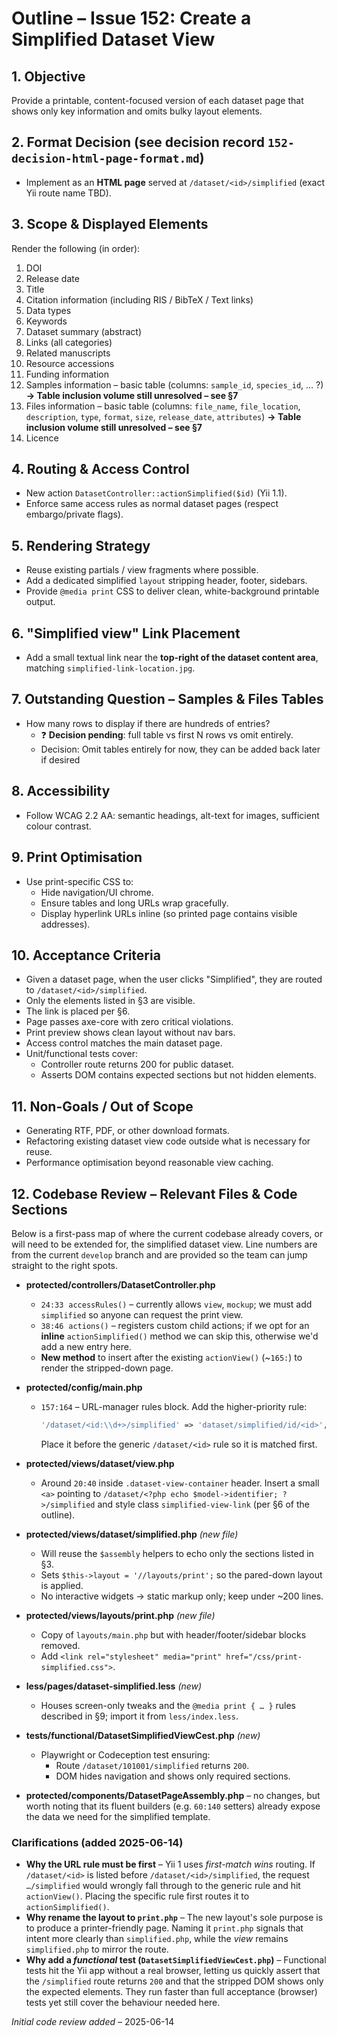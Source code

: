# Outline – Issue 152: Create a Simplified Dataset View

## 1. Objective
Provide a printable, content-focused version of each dataset page that shows only key information and omits bulky layout elements.

## 2. Format Decision (see decision record `152-decision-html-page-format.md`)
* Implement as an **HTML page** served at `/dataset/<id>/simplified` (exact Yii route name TBD).

## 3. Scope & Displayed Elements
Render the following (in order):
1. DOI
2. Release date
3. Title
4. Citation information (including RIS / BibTeX / Text links)
5. Data types
6. Keywords
7. Dataset summary (abstract)
8. Links (all categories)
9. Related manuscripts
10. Resource accessions
11. Funding information
12. Samples information – basic table (columns: `sample_id`, `species_id`, … ?) **→ Table inclusion volume still unresolved – see §7**
13. Files information – basic table (columns: `file_name`, `file_location`, `description`, `type`, `format`, `size`, `release_date`, `attributes`) **→ Table inclusion volume still unresolved – see §7**
14. Licence

## 4. Routing & Access Control
* New action `DatasetController::actionSimplified($id)` (Yii 1.1).
* Enforce same access rules as normal dataset pages (respect embargo/private flags).

## 5. Rendering Strategy
* Reuse existing partials / view fragments where possible.
* Add a dedicated simplified `layout` stripping header, footer, sidebars.
* Provide `@media print` CSS to deliver clean, white-background printable output.

## 6. "Simplified view" Link Placement
* Add a small textual link near the **top-right of the dataset content area**, matching `simplified-link-location.jpg`.

## 7. Outstanding Question – Samples & Files Tables
* How many rows to display if there are hundreds of entries?
  * ❓ **Decision pending**: full table vs first N rows vs omit entirely.
  * Decision: Omit tables entirely for now, they can be added back later if desired

## 8. Accessibility
* Follow WCAG 2.2 AA: semantic headings, alt-text for images, sufficient colour contrast.

## 9. Print Optimisation
* Use print-specific CSS to:
  * Hide navigation/UI chrome.
  * Ensure tables and long URLs wrap gracefully.
  * Display hyperlink URLs inline (so printed page contains visible addresses).

## 10. Acceptance Criteria
* Given a dataset page, when the user clicks "Simplified", they are routed to `/dataset/<id>/simplified`.
* Only the elements listed in §3 are visible.
* The link is placed per §6.
* Page passes axe-core with zero critical violations.
* Print preview shows clean layout without nav bars.
* Access control matches the main dataset page.
* Unit/functional tests cover:
  * Controller route returns 200 for public dataset.
  * Asserts DOM contains expected sections but not hidden elements.

## 11. Non-Goals / Out of Scope
* Generating RTF, PDF, or other download formats.
* Refactoring existing dataset view code outside what is necessary for reuse.
* Performance optimisation beyond reasonable view caching.

## 12. Codebase Review – Relevant Files & Code Sections

Below is a first-pass map of where the current codebase already covers, or will need to be extended for, the simplified dataset view.  Line numbers are from the current `develop` branch and are provided so the team can jump straight to the right spots.

* **protected/controllers/DatasetController.php**
  * ```24:33``` &nbsp;`accessRules()` – currently allows `view`, `mockup`; we must add `simplified` so anyone can request the print view.
  * ```38:46``` &nbsp;`actions()` – registers custom child actions; if we opt for an **inline** `actionSimplified()` method we can skip this, otherwise we'd add a new entry here.
  * **New method** to insert after the existing `actionView()` (~`165:`) to render the stripped-down page.

* **protected/config/main.php**
  * ```157:164``` – URL-manager rules block. Add the higher-priority rule:
    ```php
    '/dataset/<id:\\d+>/simplified' => 'dataset/simplified/id/<id>',
    ```
    Place it before the generic `/dataset/<id>` rule so it is matched first.

* **protected/views/dataset/view.php**
  * Around ```20:40``` inside `.dataset-view-container` header. Insert a small `<a>` pointing to `/dataset/<?php echo $model->identifier; ?>/simplified` and style class `simplified-view-link` (per §6 of the outline).

* **protected/views/dataset/simplified.php** *(new file)*
  * Will reuse the `$assembly` helpers to echo only the sections listed in §3.
  * Sets `$this->layout = '//layouts/print';` so the pared-down layout is applied.
  * No interactive widgets → static markup only; keep under ~200 lines.

* **protected/views/layouts/print.php** *(new file)*
  * Copy of `layouts/main.php` but with header/footer/sidebar blocks removed.
  * Add `<link rel="stylesheet" media="print" href="/css/print-simplified.css">`.

* **less/pages/dataset-simplified.less** *(new)*
  * Houses screen-only tweaks and the `@media print { … }` rules described in §9; import it from `less/index.less`.

* **tests/functional/DatasetSimplifiedViewCest.php** *(new)*
  * Playwright or Codeception test ensuring:
    * Route `/dataset/101001/simplified` returns `200`.
    * DOM hides navigation and shows only required sections.

* **protected/components/DatasetPageAssembly.php** – no changes, but worth noting that its fluent builders (e.g. ```60:140``` setters) already expose the data we need for the simplified template.

### Clarifications (added 2025-06-14)

* **Why the URL rule must be first** – Yii 1 uses *first-match wins* routing. If `/dataset/<id>` is listed before `/dataset/<id>/simplified`, the request `…/simplified` would wrongly fall through to the generic rule and hit `actionView()`. Placing the specific rule first routes it to `actionSimplified()`.
* **Why rename the layout to `print.php`** – The new layout's sole purpose is to produce a printer-friendly page. Naming it `print.php` signals that intent more clearly than `simplified.php`, while the *view* remains `simplified.php` to mirror the route.
* **Why add a *functional* test (`DatasetSimplifiedViewCest.php`)** – Functional tests hit the Yii app without a real browser, letting us quickly assert that the `/simplified` route returns `200` and that the stripped DOM shows only the expected elements. They run faster than full acceptance (browser) tests yet still cover the behaviour needed here.

*Initial code review added* – 2025-06-14